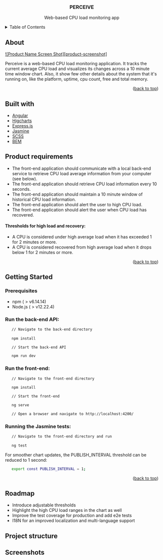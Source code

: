<div id="top"></div>

<!-- PROJECT LOGO -->
<br />
<div align="center">

  <h3 align="center">PERCEIVE</h3>

  <p align="center">
    Web-based CPU load monitoring app

</div>



<!-- TABLE OF CONTENTS -->
<details>
  <summary>Table of Contents</summary>
  <ol>
    <li>
      <a href="#about-the-project">About The Project</a>
      <ul>
        <li><a href="#built-with">Built With</a></li>
      </ul>
    </li>
    <li>
      <a href="#getting-started">Getting Started</a>
      <ul>
        <li><a href="#prerequisites">Prerequisites</a></li>
        <li><a href="#installation">Installation</a></li>
      </ul>
    </li>
    <li><a href="#usage">Usage</a></li>
    <li><a href="#roadmap">Roadmap</a></li>
    <li><a href="#contributing">Contributing</a></li>
    <li><a href="#license">License</a></li>
    <li><a href="#contact">Contact</a></li>
    <li><a href="#acknowledgments">Acknowledgments</a></li>
  </ol>
</details>



<!-- ABOUT THE PROJECT -->
## About

[![Product Name Screen Shot][product-screenshot]](https://example.com)

Perceive is a web-based CPU load monitoring application. It tracks the current average CPU load and visualizes its changes across a 10 minute time window chart. Also, it show few other details about the system that it's running on, like the platform, uptime, cpu count, free and total memory.

<p align="right">(<a href="#top">back to top</a>)</p>


## Built with


* [Angular](https://angular.io/)
* [Higcharts](https://www.highcharts.com/)
* [Express.js](https://expressjs.com/)
* [Jasmine](https://angular.io/guide/testing)
* [SCSS](https://sass-lang.com/)
* [BEM](http://getbem.com/introduction/)


## Product requirements

- The front-end application should communicate with a local back-end service to retrieve CPU load average information from your computer (see below).
- The front-end application should retrieve CPU load information every 10 seconds.
- The front-end application should maintain a 10 minute window of historical CPU load information.
- The front-end application should alert the user to high CPU load.
- The front-end application should alert the user when CPU load has recovered.


#### Thresholds for high load and recovery:


- A CPU is considered under high average load when it has exceeded 1 for 2 minutes or more.
- A CPU is considered recovered from high average load when it drops below 1 for 2 minutes or more.

<p align="right">(<a href="#top">back to top</a>)</p>



<!-- GETTING STARTED -->
## Getting Started


### Prerequisites

* npm ( > v6.14.14)
* Node.js ( > v12.22.4)


### Run the back-end API:


```sh
   // Navigate to the back-end directory
   
   npm install

   // Start the back-end API

   npm run dev
   ```

### Run the front-end:


```sh
   // Navigate to the front-end directory
   
   npm install

   // Start the front-end

   ng serve

   // Open a browser and navigate to http://localhost:4200/
   ```

### Running the Jasmine tests:

```sh
   // Navigate to the front-end directory and run
   
   ng test
   ```


For smoother chart updates, the PUBLISH_INTERVAL threshold can be reduced to 1 second:

```sh   
   export const PUBLISH_INTERVAL = 1;
   ```


<p align="right">(<a href="#top">back to top</a>)</p>


<!-- ROADMAP -->
## Roadmap

- Introduce adjustable thresholds
- Highlight the high CPU load ranges in the chart as well
- Improve the test coverage for production and add e2e tests
- I18N for an improved localization and multi-language support


<!-- PROJECT STRUCTURE -->
## Project structure


<!-- SCREENSHOTS -->
## Screenshots